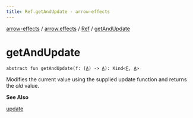```yaml
---
title: Ref.getAndUpdate - arrow-effects
---
```


[arrow-effects](../../index.html) / [arrow.effects](../index.html) / [Ref](index.html) / [getAndUpdate](./get-and-update.html)

# getAndUpdate

`abstract fun getAndUpdate(f: (`[`A`](index.html#A)`) -> `[`A`](index.html#A)`): Kind<`[`F`](index.html#F)`, `[`A`](index.html#A)`>`

Modifies the current value using the supplied update function and returns the *old* value.

**See Also**

[update](update.html)

